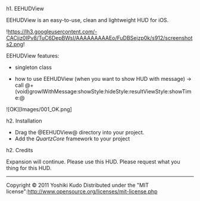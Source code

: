 h1. EEHUDView

EEHUDView is an easy-to-use, clean and lightweight HUD for iOS.

!https://lh3.googleusercontent.com/-CACjjz0IPv8/TuC6DepBWsI/AAAAAAAAAEo/FuDBSejzp0k/s912/screenshots2.png!

EEHUDView features:

* singleton class

* how to use EEHUDView (when you want to show HUD with message)
 → call @+ (void)growlWithMessage:showStyle:hideStyle:resultViewStyle:showTime:@
 
 
![OK][Images/001_OK.png]

h2. Installation

* Drag the @EEHUDView@ directory into your project.
* Add the *QuartzCore* framework to your project

h2. Credits

Expansion will continue. Please use this HUD. Please request what you thing for this HUD.

----------
Copyright &copy; 2011 Yoshiki Kudo
Distributed under the "MIT license":http://www.opensource.org/licenses/mit-license.php